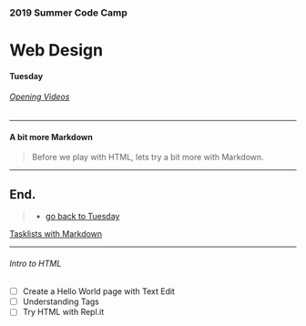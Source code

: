 ### 2019 Summer Code Camp
# Web Design

#### Tuesday

###### [Opening Videos](tuesday-opening-videos.md)

***

#### A bit more Markdown

> Before we play with HTML, lets try a bit more with Markdown.



***

## End.

> - [go back to Tuesday](tuesday.md)

[Tasklists with Markdown](https://www.youtube.com/watch?v=rTXM721N4MY&list=UU2O1T_XH1GPHVt_2aagyiMA)

[]()

[]()

[]()

***

###### Intro to HTML

- [ ] Create a Hello World page with Text Edit
- [ ] Understanding Tags
- [ ] Try HTML with Repl.it

